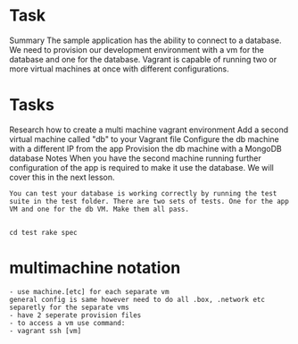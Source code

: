 # Task

Summary The sample application has the ability to connect to a database. We need to provision our development environment with a vm for the database and one for the database.
	Vagrant is capable of running two or more virtual machines at once with different configurations.

# Tasks
Research how to create a multi machine vagrant environment
		Add a second virtual machine called "db" to your Vagrant file
		Configure the db machine with a different IP from the app
		Provision the db machine with a MongoDB database
		Notes
		When you have the second machine running further configuration of the app is required to make it use the database. We will cover this in the next lesson.




	You can test your database is working correctly by running the test suite in the test folder. There are two sets of tests. One for the app VM and one for the db VM. Make them all pass.


	cd test rake spec
# multimachine notation
	- use machine.[etc] for each separate vm
	general config is same however need to do all .box, .network etc separetly for the separate vms
	- have 2 seperate provision files
	- to access a vm use command:
	- vagrant ssh [vm]
